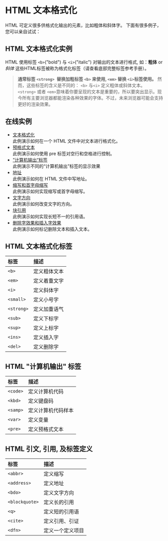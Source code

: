 # HTML 文本格式化
HTML 可定义很多供格式化输出的元素，比如粗体和斜体字。
下面有很多例子，您可以亲自试试：
## HTML 文本格式化实例
HTML 使用标签 `<b>`("bold") 与 `<i>`("italic") 对输出的文本进行格式, 如：**粗体** or *斜体*
这些HTML标签被称为格式化标签（请查看底部完整标签参考手册）。
> **通常标签 `<strong> `替换加粗标签 `<b>` 来使用, `<em>` 替换 `<i>`标签使用。**
然而，这些标签的含义是不同的：
`<b>` 与`<i>` 定义粗体或斜体文本。
`<strong>` 或者 `<em>`意味着你要呈现的文本是重要的，所以要突出显示。现今所有主要浏览器都能渲染各种效果的字体。不过，未来浏览器可能会支持更好的渲染效果。

## 在线实例
- [文本格式化](https://codepen.io/yhczc/pen/zewXpR "文本格式化")
<br />此例演示如何在一个 HTML 文件中对文本进行格式化。
- [预格式文本](https://codepen.io/yhczc/pen/NojmYr "预格式文本")
<br />此例演示如何使用 pre 标签对空行和空格进行控制。
- [”计算机输出“标签](https://codepen.io/yhczc/pen/QYvPxG "计算机输出标签")
<br />此例演示不同的“计算机输出”标签的显示效果
- [地址](https://codepen.io/yhczc/pen/pGPBOw "地址")
<br />此例演示如何在 HTML 文件中写地址。
- [缩写和首字母缩写](https://codepen.io/yhczc/pen/YBVMOb "缩写和首字母缩写")
<br />此例演示如何实现缩写或首字母缩写。
- [文字方向](https://codepen.io/yhczc/pen/zewXma "文字方向")
<br />此例演示如何改变文字的方向。
- [块引用](https://codepen.io/yhczc/pen/mvmgQd "块引用")
<br />此例演示如何实现长短不一的引用语。
- [删除字效果和插入字效果](https://codepen.io/yhczc/pen/BMREvK "删除字效果和插入字效果")
<br />此例演示如何标记删除文本和插入文本。
## HTML 文本格式化标签
| 标签  | 描述  |
| :------------ | :------------ |
| `<b>`  | 定义粗体文本  |
| `<em>`  | 定义着重文字  |
| `<i>`  | 定义斜体字  |
| `<small>`  | 定义小号字  |
| `<strong>`  | 定义加重语气  |
| `<sub>`  | 定义下标字  |
| `<sup>`  | 定义上标字  |
| `<ins>`  | 定义插入字  |
| `<del>`  | 定义删除字  |

## HTML "计算机输出" 标签

| 标签  | 描述  |
| :------------ | :------------ |
| `<code>`  | 定义计算机代码  |
| `<kbd>`  |  定义键盘码 |
| `<samp>`  | 定义计算机代码样本  |
| `<var>`  | 定义变量  |
| `<pre>`  | 定义预格式文本  |

## HTML 引文, 引用, 及标签定义
| 标签  | 描述  |
| :------------ | :------------ |
| `<abbr>`  | 定义缩写  |
| `<address>`  | 定义地址  |
| `<bdo>`  | 定义文字方向  |
| `<blockquote>`  | 定义长的引用  |
| `<q>`  | 定义短的引用语  |
| `<cite>`  | 定义引用、引证  |
| `<dfn>`  | 定义一个定义项目  |




